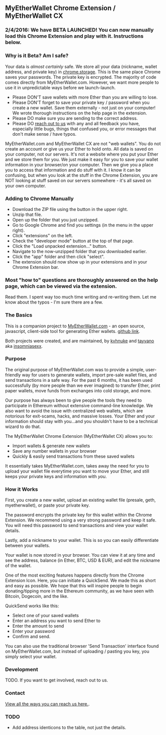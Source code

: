 ## MyEtherWallet Chrome Extension / MyEtherWallet CX

### 2/4/2016: We have BETA LAUNCHED! You can now manually load this Chrome Extension and play with it. Instructions below.

### Why is it Beta? Am I safe?
Your data is *almost certainly* safe. We store all your data (nickname, wallet address, and private key) in [chrome.storage](https://developer.chrome.com/extensions/storage). This is the same place Chrome saves your passwords. The private key is encrypted. The majority of code comes directly from MyEtherWallet.com. However, we want more people to use it in unpredictable ways before we launch-launch.

- Please DON'T save wallets with more Ether than you are willing to lose.
- Please DON'T forget to save your private key / password when you create a new wallet. Save them externally - not just on your computer! We wrote thorough instructions on the help page in the extension.
- Please DO make sure you are sending to the correct address.
- Please DO [reach out to us](https://www.myetherwallet.com/#contact) with any and all feedback you have, especially little bugs, things that confused you, or error messages that don't make sense / have typos.

MyEtherWallet.com and MyEtherWallet CX are not "web wallets". You do not create an account or give us your Ether to hold onto. All data is saved on your computer, not our servers. It's not a website where you put your Ether and we store them for you. We just make it easy for you to save your wallet information in your browser/on your computer. Then we give you a place you to access that information and do stuff with it. I know it can be confusing, but when you look at the stuff in the Chrome Extension, you are NOT looking at stuff saved on our servers somewhere - it's all saved on your own computer.

### Adding to Chrome Manually

- Download the ZIP file using the button in the upper right.
- Unzip that file.
- Open up the folder that you just unzipped.
- Go to Google Chrome and find you settings (in the menu in the upper right).
- Click "extensions" on the left.
- Check the "developer mode" button at the top of that page.
- Click the "Load unpacked extension..." button.
- Navigate to the now-unzipped folder that you downloaded earlier.
- Click the "app" folder and then click "select".
- The extension should now show up in your extensions and in your Chrome Extension bar.

### Most "how to" questions are thoroughly answered on the help page, which can be viewed via the extension.

Read them. I spent way too much time writing and re-writing them. Let me know about the typos - I'm sure there are a few.

### The Basics

This is a companion project to [MyEtherWallet.com](https://www.myetherwallet.com) - an open source, javascript, client-side tool for generating Ether wallets. [github link](https://github.com/kvhnuke/etherwallet).

Both projects were created, and are maintained, by [kvhnuke](https://github.com/kvhnuke) and [tayvano](https://github.com/tayvano) aka [insomniasexx](https://www.reddit.com/user/insomniasexx).

### Purpose

The original purpose of MyEtherWallet.com was to provide a simple, user-friendly way for users to generate wallets, import pre-sale wallet files, and send transactions in a safe way. For the past 6 months, it has been used successfully (by more people than we ever imagined) to transfer Ether, print paper wallets, move funds from exchanges into cold storage, and more.

Our purpose has always been to give people the tools they need to participate in Ethereum without extensive command-line knowledge. We also want to avoid the issue with centralized web wallets, which are notorious for exit-scams, hacks, and massive losses. Your Ether and your information should stay with you...and you shouldn't have to be a technical wizard to do that.

The MyEtherWallet Chrome Extension (MyEtherWallet CX) allows you to:
- Import wallets & generate new wallets
- Save any number wallets in your browser
- Quickly & easily send transactions from these saved wallets

It essentially takes MyEtherWallet.com, takes away the need for you to upload your wallet file everytime you want to move your Ether, and still keeps your private keys and information with *you*.

### How it Works

First, you create a new wallet, upload an existing wallet file (presale, geth, myetherwallet), or paste your private key.

The password encrypts the private key for this wallet within the Chrome Extension. We recommend using a very strong password and keep it safe. You will need this password to send transactions and view your wallet details.

Lastly, add a nickname to your wallet. This is so you can easily differentiate between your wallets.

Your wallet is now stored in your browser. You can view it at any time and see the address, balance (in Ether, BTC, USD & EUR), and edit the nickname of the wallet.

One of the most exciting features happens directly from the Chrome Extension Icon. Here, you can initiate a QuickSend. We made this as short and easy as possible. We hope that this will inspire people to begin donating/tipping more in the Ethereum community, as we have seen with Bitcoin, Dogecoin, and the like.

QuickSend works like this:
- Select one of your saved wallets
- Enter an address you want to send Ether to
- Enter the amount to send
- Enter your password
- Confirm and send.

You can also use the traditional browser 'Send Transaction' interface found on MyEtherWallet.com, but instead of uploading / pasting you key, you simply select your wallet.

### Development
TODO. If you want to get involved, reach out to us.

### Contact
[View all the ways you can reach us here.](https://www.myetherwallet.com/#contact).


### TODO
- Add address identicons to the table, not just the details.

